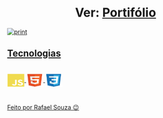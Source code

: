 # <div align="center">Ver: <a href="https://rafaelsouza.vercel.app/"> Portifólio </div>

![print](https://github.com/Muglly/portifolio/blob/9301b1807c6d8f25352cc18250b3a38452da663b/images/portifolio-rp.png)

## Tecnologias

<div style="display: inline_block"><br>
  <img align="center" alt="Rafa-Js" height="30" width="40" src="https://raw.githubusercontent.com/devicons/devicon/master/icons/javascript/javascript-plain.svg">
  <img align="center" alt="Rafa-HTML" height="30" width="40" src="https://raw.githubusercontent.com/devicons/devicon/master/icons/html5/html5-original.svg">
  <img align="center" alt="Rafa-CSS" height="30" width="40" src="https://raw.githubusercontent.com/devicons/devicon/master/icons/css3/css3-original.svg">
</div>

#

<p>Feito por Rafael Souza 😉</p>
